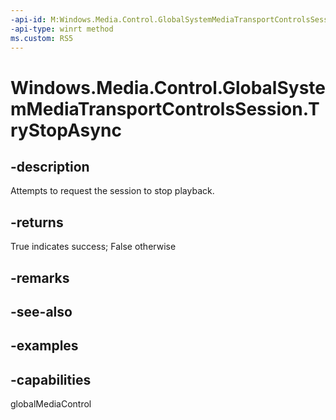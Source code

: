 ```yaml
---
-api-id: M:Windows.Media.Control.GlobalSystemMediaTransportControlsSession.TryStopAsync
-api-type: winrt method
ms.custom: RS5
---
```


<!-- Method syntax.
public IAsyncOperation<bool> GlobalSystemMediaTransportControlsSession.TryStopAsync()
-->

# Windows.Media.Control.GlobalSystemMediaTransportControlsSession.TryStopAsync

## -description
Attempts to request the session to stop playback.

## -returns
True indicates success; False otherwise

## -remarks

## -see-also

## -examples

## -capabilities
globalMediaControl

